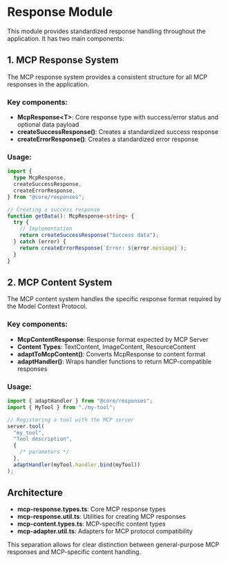 # Response Module

This module provides standardized response handling throughout the application. It has two main components:

## 1. MCP Response System

The MCP response system provides a consistent structure for all MCP responses in the application.

### Key components:

- **McpResponse\<T\>**: Core response type with success/error status and optional data payload
- **createSuccessResponse()**: Creates a standardized success response
- **createErrorResponse()**: Creates a standardized error response

### Usage:

```typescript
import {
  type McpResponse,
  createSuccessResponse,
  createErrorResponse,
} from "@core/responses";

// Creating a success response
function getData(): McpResponse<string> {
  try {
    // Implementation
    return createSuccessResponse("Success data");
  } catch (error) {
    return createErrorResponse(`Error: ${error.message}`);
  }
}
```

## 2. MCP Content System

The MCP content system handles the specific response format required by the Model Context Protocol.

### Key components:

- **McpContentResponse**: Response format expected by MCP Server
- **Content Types**: TextContent, ImageContent, ResourceContent
- **adaptToMcpContent()**: Converts McpResponse to content format
- **adaptHandler()**: Wraps handler functions to return MCP-compatible responses

### Usage:

```typescript
import { adaptHandler } from "@core/responses";
import { MyTool } from "./my-tool";

// Registering a tool with the MCP server
server.tool(
  "my_tool",
  "Tool description",
  {
    /* parameters */
  },
  adaptHandler(myTool.handler.bind(myTool))
);
```

## Architecture

- **mcp-response.types.ts**: Core MCP response types
- **mcp-response.util.ts**: Utilities for creating MCP responses
- **mcp-content.types.ts**: MCP-specific content types
- **mcp-adapter.util.ts**: Adapters for MCP protocol compatibility

This separation allows for clear distinction between general-purpose MCP responses and MCP-specific content handling.
